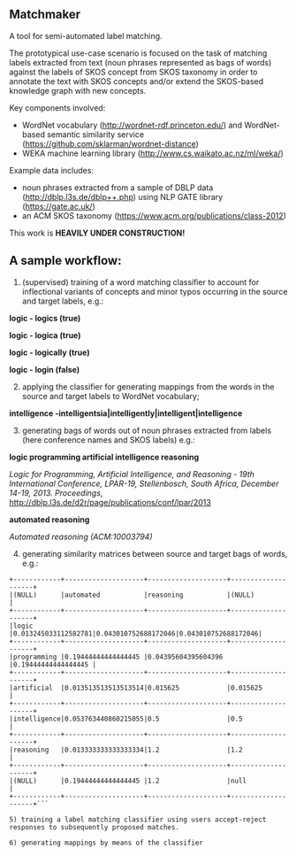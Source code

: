 <b>Matchmaker</b>
------

A tool for semi-automated label matching. 

The prototypical use-case scenario is focused on the task of matching labels extracted from text (noun phrases represented as bags of words) against the labels of SKOS concept from SKOS taxonomy in order to annotate the text with SKOS concepts and/or extend the SKOS-based knowledge graph with new concepts. 

Key components involved:
* WordNet vocabulary (http://wordnet-rdf.princeton.edu/) and WordNet-based semantic similarity service (https://github.com/sklarman/wordnet-distance)
* WEKA machine learning library (http://www.cs.waikato.ac.nz/ml/weka/)

Example data includes: 
* noun phrases extracted from a sample of DBLP data (http://dblp.l3s.de/dblp++.php) using NLP GATE library (https://gate.ac.uk/)
* an ACM SKOS taxonomy (https://www.acm.org/publications/class-2012)

This work is <b>HEAVILY UNDER CONSTRUCTION!</b>



A sample workflow:
-----
1) (supervised) training of a word matching classifier to account for inflectional variants of concepts and minor typos occurring in the source and target labels, e.g.:

<b>logic - logics (true)

logic - logica (true)

logic - logically (true)

logic - login (false) </b> 

2) applying the classifier for generating mappings from the words in the source and target labels to WordNet vocabulary;

<b> intelligence -intelligentsia|intelligently|intelligent|intelligence</b>

3) generating bags of words out of noun phrases extracted from labels (here conference names and SKOS labels) e.g.:

<b>logic programming artificial intelligence reasoning</b> 

<i>Logic for Programming, Artificial Intelligence, and Reasoning - 19th International Conference, LPAR-19, Stellenbosch, South Africa, December 14-19, 2013. Proceedings</i>, http://dblp.l3s.de/d2r/page/publications/conf/lpar/2013

<b>automated reasoning</b>

<i>Automated reasoning (ACM:10003794)</i>

4) generating similarity matrices between source and target bags of words, e.g.:

```
+------------+--------------------+--------------------+--------------------+
|(NULL)      |automated           |reasoning           |(NULL)              |
+------------+--------------------+--------------------+--------------------+
|logic       |0.013245033112582781|0.043010752688172046|0.043010752688172046|
+------------+--------------------+--------------------+--------------------+
|programming |0.19444444444444445 |0.04395604395604396 |0.19444444444444445 |
+------------+--------------------+--------------------+--------------------+
|artificial  |0.013513513513513514|0.015625            |0.015625            |
+------------+--------------------+--------------------+--------------------+
|intelligence|0.053763440860215055|0.5                 |0.5                 |
+------------+--------------------+--------------------+--------------------+
|reasoning   |0.013333333333333334|1.2                 |1.2                 |
+------------+--------------------+--------------------+--------------------+
|(NULL)      |0.19444444444444445 |1.2                 |null                |
+------------+--------------------+--------------------+--------------------+```

5) training a label matching classifier using users accept-reject responses to subsequently proposed matches.

6) generating mappings by means of the classifier 
